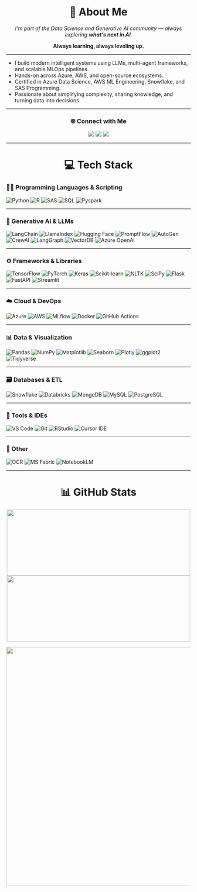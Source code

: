<h1 align="center">💫 About Me</h1>

<p align="center"><em>I'm part of the Data Science and Generative AI community — always exploring <strong>what's next in AI</strong>.</em></p>

<p align="center"><strong>Always learning, always leveling up.</strong></p>

---

- I build modern intelligent systems using LLMs, multi-agent frameworks, and scalable MLOps pipelines.
- Hands-on across Azure, AWS, and open-source ecosystems.
- Certified in Azure Data Science, AWS ML Engineering, Snowflake, and SAS Programming.
- Passionate about simplifying complexity, sharing knowledge, and turning data into decisions.

---

<h3 align="center">🌐 Connect with Me</h3>
<p align="center">
  <a href="https://www.linkedin.com/in/renswick-delvar-33152b1a5/"><img src="https://img.shields.io/badge/LinkedIn-%230077B5.svg?logo=linkedin&logoColor=white" /></a>
  <a href="https://medium.com/@renswick.d"><img src="https://img.shields.io/badge/Medium-12100E?logo=medium&logoColor=white" /></a>
  <a href="mailto:renswick.delver@gmail.com"><img src="https://img.shields.io/badge/Email-D14836?logo=gmail&logoColor=white" /></a>
</p>

---

<h1 align="center">💻 Tech Stack</h1>

### 🧑‍💻 Programming Languages & Scripting
![Python](https://img.shields.io/badge/python-3670A0?style=for-the-badge&logo=python&logoColor=ffdd54)
![R](https://img.shields.io/badge/r-%23276DC3.svg?style=for-the-badge&logo=r&logoColor=white)
![SAS](https://img.shields.io/badge/SAS-%23006699.svg?style=for-the-badge&logo=sas&logoColor=white)
![SQL](https://img.shields.io/badge/sql-%2300758F.svg?style=for-the-badge&logo=sqlite&logoColor=white)
![Pyspark](https://img.shields.io/badge/pyspark-FDEE21?style=for-the-badge&logo=apachespark&logoColor=black)

---

### 🧠 Generative AI & LLMs
![LangChain](https://img.shields.io/badge/LangChain-000000?style=for-the-badge&logo=langchain&logoColor=white)
![LlamaIndex](https://img.shields.io/badge/LlamaIndex-9449E8?style=for-the-badge&logoColor=white)
![Hugging Face](https://img.shields.io/badge/HuggingFace-%23FFD21F.svg?style=for-the-badge&logo=huggingface&logoColor=black)
![PromptFlow](https://img.shields.io/badge/PromptFlow-0078D4?style=for-the-badge&logo=microsoft&logoColor=white)
![AutoGen](https://img.shields.io/badge/AutoGen-0099CC?style=for-the-badge)
![CrewAI](https://img.shields.io/badge/CrewAI-5C2D91?style=for-the-badge)
![LangGraph](https://img.shields.io/badge/LangGraph-272727?style=for-the-badge)
![VectorDB](https://img.shields.io/badge/VectorDB-7B68EE?style=for-the-badge)
![Azure OpenAI](https://img.shields.io/badge/AzureOpenAI-0089D6?style=for-the-badge&logo=microsoftazure&logoColor=white)

---

### ⚙️ Frameworks & Libraries
![TensorFlow](https://img.shields.io/badge/TensorFlow-%23FF6F00.svg?style=for-the-badge&logo=TensorFlow&logoColor=white)
![PyTorch](https://img.shields.io/badge/PyTorch-%23EE4C2C.svg?style=for-the-badge&logo=PyTorch&logoColor=white)
![Keras](https://img.shields.io/badge/Keras-%23D00000.svg?style=for-the-badge&logo=Keras&logoColor=white)
![Scikit-learn](https://img.shields.io/badge/scikit--learn-%23F7931E.svg?style=for-the-badge&logo=scikit-learn&logoColor=white)
![NLTK](https://img.shields.io/badge/NLTK-007ACC?style=for-the-badge&logo=python&logoColor=white)
![SciPy](https://img.shields.io/badge/SciPy-8CAAE6?style=for-the-badge&logo=scipy&logoColor=white)
![Flask](https://img.shields.io/badge/Flask-%23000.svg?style=for-the-badge&logo=flask&logoColor=white)
![FastAPI](https://img.shields.io/badge/FastAPI-005571?style=for-the-badge&logo=fastapi&logoColor=white)
![Streamlit](https://img.shields.io/badge/Streamlit-%23FE4B4B.svg?style=for-the-badge&logo=streamlit&logoColor=white)

---

### ☁️ Cloud & DevOps
![Azure](https://img.shields.io/badge/azure-%230072C6.svg?style=for-the-badge&logo=microsoftazure&logoColor=white)
![AWS](https://img.shields.io/badge/AWS-%23FF9900.svg?style=for-the-badge&logo=amazon-aws&logoColor=white)
![MLflow](https://img.shields.io/badge/mlflow-%23d9ead3.svg?style=for-the-badge&logo=numpy&logoColor=blue)
![Docker](https://img.shields.io/badge/docker-%230db7ed.svg?style=for-the-badge&logo=docker&logoColor=white)
![GitHub Actions](https://img.shields.io/badge/github%20actions-%232671E5.svg?style=for-the-badge&logo=githubactions&logoColor=white)

---

### 📊 Data & Visualization
![Pandas](https://img.shields.io/badge/pandas-%23150458.svg?style=for-the-badge&logo=pandas&logoColor=white)
![NumPy](https://img.shields.io/badge/numpy-%23013243.svg?style=for-the-badge&logo=numpy&logoColor=white)
![Matplotlib](https://img.shields.io/badge/Matplotlib-11557C?style=for-the-badge&logo=plotly&logoColor=white)
![Seaborn](https://img.shields.io/badge/Seaborn-43B02A?style=for-the-badge&logoColor=white)
![Plotly](https://img.shields.io/badge/Plotly-3F4F75?style=for-the-badge&logo=plotly&logoColor=white)
![ggplot2](https://img.shields.io/badge/ggplot2-276DC3?style=for-the-badge&logo=r&logoColor=white)
![Tidyverse](https://img.shields.io/badge/Tidyverse-3366CC?style=for-the-badge)

---

### 🗃️ Databases & ETL
![Snowflake](https://img.shields.io/badge/Snowflake-56B9EB?style=for-the-badge&logo=snowflake&logoColor=white)
![Databricks](https://img.shields.io/badge/Databricks-EF3E36?style=for-the-badge&logo=databricks&logoColor=white)
![MongoDB](https://img.shields.io/badge/MongoDB-%234ea94b.svg?style=for-the-badge&logo=mongodb&logoColor=white)
![MySQL](https://img.shields.io/badge/mysql-4479A1.svg?style=for-the-badge&logo=mysql&logoColor=white)
![PostgreSQL](https://img.shields.io/badge/postgresql-%23336791.svg?style=for-the-badge&logo=postgresql&logoColor=white)

---

### 🧰 Tools & IDEs
![VS Code](https://img.shields.io/badge/VSCode-%23007ACC.svg?style=for-the-badge&logo=visual-studio-code&logoColor=white)
![Git](https://img.shields.io/badge/git-%23F05032.svg?style=for-the-badge&logo=git&logoColor=white)
![RStudio](https://img.shields.io/badge/RStudio-75AADB?style=for-the-badge&logo=rstudio&logoColor=white)
![Cursor IDE](https://img.shields.io/badge/Cursor-000000?style=for-the-badge)

---

### 🧪 Other
![OCR](https://img.shields.io/badge/OCR-FF9900?style=for-the-badge)
![MS Fabric](https://img.shields.io/badge/MS%20Fabric-0078D4?style=for-the-badge&logo=microsoft&logoColor=white)
![NotebookLM](https://img.shields.io/badge/NotebookLM-800080?style=for-the-badge)

---

<h1 align="center">📊 GitHub Stats</h1>

<p align="center"> 
    <img src="https://github-readme-stats.vercel.app/api?username=renswickd&theme=holi&hide_border=false&include_all_commits=false&count_private=false" height="180" width="500"/> 
    <img src="https://github-readme-stats.vercel.app/api/top-langs/?username=renswickd&theme=holi&hide_border=false&include_all_commits=false&count_private=false&layout=compact" height="180" width="500"/> 
</p> 

<p align="center"> 
    <img src="https://nirzak-streak-stats.vercel.app/?user=renswickd&theme=holi&hide_border=false" width="650"/> 
</p>
